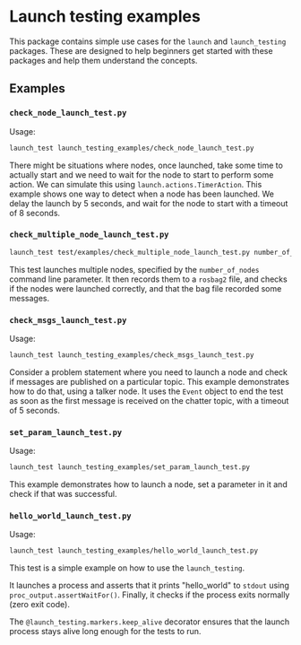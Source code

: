 # Launch testing examples

This package contains simple use cases for the ``launch`` and ``launch_testing`` packages.
These are designed to help beginners get started with these packages and help them understand the concepts.

## Examples

### `check_node_launch_test.py`

Usage:

```sh
launch_test launch_testing_examples/check_node_launch_test.py
```

There might be situations where nodes, once launched, take some time to actually start and we need to wait for the node to start to perform some action.
We can simulate this using ``launch.actions.TimerAction``. This example shows one way to detect when a node has been launched.
We delay the launch by 5 seconds, and wait for the node to start with a timeout of 8 seconds.

### `check_multiple_node_launch_test.py`

```sh
launch_test test/examples/check_multiple_node_launch_test.py number_of_nodes:=10
```

This test launches multiple nodes, specified by the ``number_of_nodes`` command line parameter.
It then records them to a ``rosbag2`` file, and checks if the nodes were launched correctly, and that the bag file recorded some messages.

### `check_msgs_launch_test.py`

Usage:

```sh
launch_test launch_testing_examples/check_msgs_launch_test.py
```

Consider a problem statement where you need to launch a node and check if messages are published on a particular topic.
This example demonstrates how to do that, using a talker node.
It uses the ``Event`` object to end the test as soon as the first message is received on the chatter topic, with a timeout of 5 seconds.

### `set_param_launch_test.py`

Usage:

```sh
launch_test launch_testing_examples/set_param_launch_test.py
```

This example demonstrates how to launch a node, set a parameter in it and check if that was successful.

### `hello_world_launch_test.py`

Usage:

```sh
launch_test launch_testing_examples/hello_world_launch_test.py
```

This test is a simple example on how to use the ``launch_testing``. 

It launches a process and asserts that it prints "hello_world" to ``stdout`` using ``proc_output.assertWaitFor()``.
Finally, it checks if the process exits normally (zero exit code).

The ``@launch_testing.markers.keep_alive`` decorator ensures that the launch process stays alive long enough for the tests to run.
